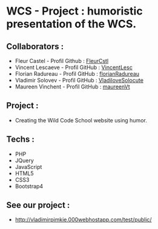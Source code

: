 # WCS - Project : humoristic presentation of the WCS.

## Collaborators :
- Fleur Castel -  Profil Github : [FleurCstl](http://github.com/FleurCstl)
- Vincent Lescaeve - Profil GitHub : [VincentLesc](http://github.com/VincentLesc)
- Florian Radureau - Profil GitHub : [florianRadureau](http://github.com/florianRadureau)
- Vladimir Solovev - Profil GitHub : [VladiloveSolocute](http://github.com/VladiloveSolocute)
- Maureen Vinchent - Profil GitHub : [maureenVt](http://github.com/maureenVt)

## Project :
- Creating the Wild Code School website using humor.

## Techs :
- PHP
- JQuery
- JavaScript
- HTML5
- CSS3
- Bootstrap4

## See our project :
- http://vladimirpimkie.000webhostapp.com/test/public/
